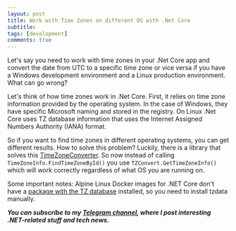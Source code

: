 ```yaml
---
layout: post
title: Work with Time Zones on different OS with .Net Core
subtitle: 
tags: [development]
comments: true
---
```


Let's say you need to work with time zones in your .Net Core app and convert the date from UTC to a specific time zone or vice versa if you have a Windows development environment and a Linux production environment. What can go wrong?

Let's think of how time zones work in .Net Core. First, it relies on time zone information provided by the operating system. In the case of Windows, they have specific Microsoft naming and stored in the registry. On Linux .Net Core uses TZ database information that uses the Internet Assigned Numbers Authority (IANA) format.

So if you want to find time zones in different operating systems, you can get different results. How to solve this problem? Luckily, there is a library that solves this [TimeZoneConverter](https://github.com/mj1856/TimeZoneConverter). So now instead of calling ```TimeZoneInfo.FindTimeZoneById()``` you use ```TZConvert.GetTimeZoneInfo()``` which will work correctly regardless of what OS you are running on. 

Some important notes: Alpine Linux Docker images for .NET Core don't have a [package with the TZ database](https://github.com/dotnet/dotnet-docker/issues/1366) installed, so you need to install tzdata manually.

__*You can subscribe to my [Telegram channel](https://t.me/dotnetarticles), where I post interesting .NET-related stuff and tech news.*__